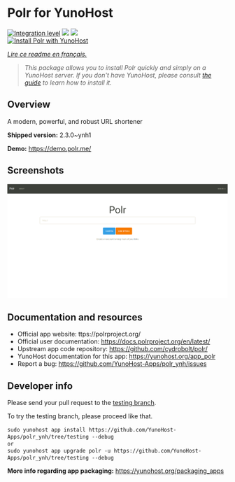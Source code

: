 <!--
N.B.: This README was automatically generated by https://github.com/YunoHost/apps/tree/master/tools/README-generator
It shall NOT be edited by hand.
-->

# Polr for YunoHost

[![Integration level](https://dash.yunohost.org/integration/polr.svg)](https://dash.yunohost.org/appci/app/polr) ![](https://ci-apps.yunohost.org/ci/badges/polr.status.svg) ![](https://ci-apps.yunohost.org/ci/badges/polr.maintain.svg)  
[![Install Polr with YunoHost](https://install-app.yunohost.org/install-with-yunohost.svg)](https://install-app.yunohost.org/?app=polr)

*[Lire ce readme en français.](./README_fr.md)*

> *This package allows you to install Polr quickly and simply on a YunoHost server.
If you don't have YunoHost, please consult [the guide](https://yunohost.org/#/install) to learn how to install it.*

## Overview

A modern, powerful, and robust URL shortener

**Shipped version:** 2.3.0~ynh1

**Demo:** https://demo.polr.me/

## Screenshots

![](./doc/screenshots/p5.png)

## Documentation and resources

* Official app website: ttps://polrproject.org/
* Official user documentation: https://docs.polrproject.org/en/latest/
* Upstream app code repository: https://github.com/cydrobolt/polr/
* YunoHost documentation for this app: https://yunohost.org/app_polr
* Report a bug: https://github.com/YunoHost-Apps/polr_ynh/issues

## Developer info

Please send your pull request to the [testing branch](https://github.com/YunoHost-Apps/polr_ynh/tree/testing).

To try the testing branch, please proceed like that.
```
sudo yunohost app install https://github.com/YunoHost-Apps/polr_ynh/tree/testing --debug
or
sudo yunohost app upgrade polr -u https://github.com/YunoHost-Apps/polr_ynh/tree/testing --debug
```

**More info regarding app packaging:** https://yunohost.org/packaging_apps